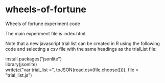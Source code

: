 # wheels-of-fortune
Wheels of fortune experiment code

The main experiment file is index.html

Note that a new javascript trial list can be created in R using the following code and selecting a csv file with the same headings as the trialList file:

install.packages("jsonlite")  
library(jsonlite)  
write(c("var trial_list =", toJSON(read.csv(file.choose()))), file = "trial_list.js")
